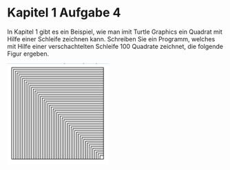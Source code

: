 # Kapitel 1 Aufgabe 4
In Kapitel 1 gibt es ein Beispiel, wie man imit Turtle Graphics ein Quadrat mit Hilfe einer Schleife zeichnen kann. Schreiben Sie ein Programm, welches mit Hilfe einer verschachtelten Schleife 100 Quadrate zeichnet, die folgende Figur ergeben.

![IMG](img.png)

